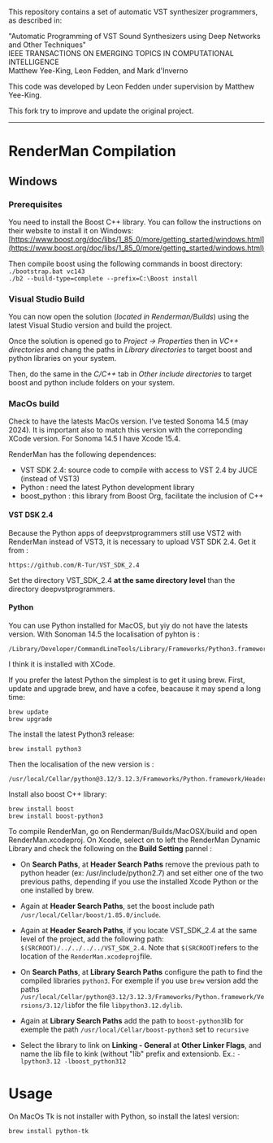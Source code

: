 This repository contains a set of automatic VST synthesizer programmers, as described in:

"Automatic Programming of VST Sound Synthesizers using Deep Networks and Other Techniques"  
IEEE TRANSACTIONS ON EMERGING TOPICS IN COMPUTATIONAL INTELLIGENCE  
Matthew Yee-King, Leon Fedden, and Mark d'Inverno

This code was developed by Leon Fedden under supervision by Matthew Yee-King.

This fork try to improve and update the original project.  

---  
# RenderMan Compilation
## Windows
### Prerequisites

You need to install the Boost C++ library. You can follow the instructions on their website to install it on Windows:  
[https://www.boost.org/doc/libs/1_85_0/more/getting_started/windows.html](https://www.boost.org/doc/libs/1_85_0/more/getting_started/windows.html)

Then compile boost using the following commands in boost directory:
```./bootstrap.bat vc143```  
```./b2 --build-type=complete --prefix=C:\Boost install```  

### Visual Studio Build
You can now open the solution (*located in Renderman/Builds*) using the latest Visual Studio version and build the project.  
  
Once the solution is opened go to *Project -> Properties* then in *VC++ directories* and chang the paths in *Library directories* to target boost and python libraries on your system.  
  
Then, do the same in the *C/C++* tab in *Other include directories* to target boost and python include folders on your system.

### MacOs build

Check to have the latests MacOs version. I've tested Sonoma 14.5 (may 2024).
It is important also to match this version with the correponding XCode version. 
For Sonoma 14.5 I have Xcode 15.4.

RenderMan has the following dependences:

- VST SDK 2.4: source code to compile with access to VST 2.4 by JUCE (instead of VST3)
- Python : need the latest Python development library
- boost_python : this library from Boost Org, facilitate the inclusion of C++ 

#### VST DSK 2.4
Because the Python apps of deepvstprogrammers still use VST2 with RenderMan instead of VST3, it is necessary to upload VST SDK 2.4.
Get it from : 

	https://github.com/R-Tur/VST_SDK_2.4

Set the directory VST_SDK_2.4 **at the same directory level** than the directory deepvstprogrammers.

#### Python

You can use Python installed for MacOS, but yiy do not have the latests version.
With Sonoman 14.5 the localisation of pyhton is :

	/Library/Developer/CommandLineTools/Library/Frameworks/Python3.framework/Versions/3.9/Headers

I think it is installed with XCode.

If you prefer the latest Python the simplest is to get it using brew.
First, update and upgrade brew, and have a cofee, beacause it may spend a long time:

	brew update
	brew upgrade

The install the latest Python3 release:

	brew install python3
	
Then the localisation of the new version is :

	/usr/local/Cellar/python@3.12/3.12.3/Frameworks/Python.framework/Headers

Install also boost C++ library:

 	brew install boost
	brew install boost-python3


To compile RenderMan, go on Renderman/Builds/MacOSX/build and open RenderMan.xcodeproj.
On Xcode, select on to left the RenderMan Dynamic Library and check the following on the **Build Setting** pannel :

- On **Search Paths**, at **Header Search Paths** remove the previous path to python header (ex: /usr/include/python2.7) and set either one of the two previous paths, depending if you use the installed Xcode Python or the one installed by brew.

- Again at **Header Search Paths**, set the boost include path ```/usr/local/Cellar/boost/1.85.0/include```.

- Again at **Header Search Paths**, if you locate VST_SDK_2.4 at the same level of the project, add the following path: ```$(SRCROOT)/../../../../VST_SDK_2.4```. Note that ```$(SRCROOT)```refers to the location of the ```RenderMan.xcodeproj```file.

- On **Search Paths**, at **Library Search Paths** configure the path to find the compiled libraries ```python3```. For exemple if you use ```brew``` version add the paths ```/usr/local/Cellar/python@3.12/3.12.3/Frameworks/Python.framework/Versions/3.12/lib```for the file ```libpython3.12.dylib```.

- Again at **Library Search Paths** add the path to ```boost-python3```lib for exemple the path ```/usr/local/Cellar/boost-python3``` set to ```recursive```

- Select the library to link on **Linking - General** at **Other Linker Flags**, and name the lib file to kink (without "lib" prefix and extensionb. Ex.: ```-lpython3.12 -lboost_python312```

# Usage

On MacOs Tk is not installer with Python, so install the latesl version:

	brew install python-tk



